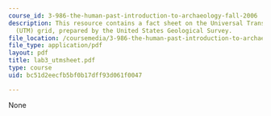 ```yaml
---
course_id: 3-986-the-human-past-introduction-to-archaeology-fall-2006
description: This resource contains a fact sheet on the Universal Transverse Mercator
  (UTM) grid, prepared by the United States Geological Survey.
file_location: /coursemedia/3-986-the-human-past-introduction-to-archaeology-fall-2006/bc51d2eecfb5bf0b17dff93d061f0047_lab3_utmsheet.pdf
file_type: application/pdf
layout: pdf
title: lab3_utmsheet.pdf
type: course
uid: bc51d2eecfb5bf0b17dff93d061f0047

---
```

None